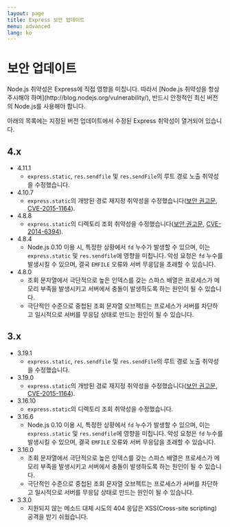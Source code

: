 ```yaml
---
layout: page
title: Express 보안 업데이트
menu: advanced
lang: ko
---
```

<!---
 Copyright (c) 2016 StrongLoop, IBM, and Express Contributors
 License: MIT
-->

# 보안 업데이트

<div class="doc-box doc-notice" markdown="1">
Node.js 취약성은 Express에 직접 영향을 미칩니다. 따라서 [Node.js 취약성을 항상 주시해야 하며](http://blog.nodejs.org/vulnerability/), 반드시 안정적인 최신 버전의 Node.js를 사용해야 합니다.
</div>

아래의 목록에는 지정된 버전 업데이트에서 수정된 Express 취약성이 열거되어 있습니다.

## 4.x

  * 4.11.1
    * `express.static`, `res.sendfile` 및 `res.sendFile`의 루트 경로 노출 취약성을 수정했습니다.
  * 4.10.7
    * `express.static`의 개방된 경로 재지정 취약성을 수정했습니다([보안 권고문](https://nodesecurity.io/advisories/serve-static-open-redirect), [CVE-2015-1164](http://cve.mitre.org/cgi-bin/cvename.cgi?name=CVE-2015-1164)).
  * 4.8.8
    * `express.static`의 디렉토리 조회 취약성을 수정했습니다([보안 권고문](http://nodesecurity.io/advisories/send-directory-traversal), [CVE-2014-6394](http://cve.mitre.org/cgi-bin/cvename.cgi?name=CVE-2014-6394)).
  * 4.8.4
    * Node.js 0.10 이용 시, 특정한 상황에서 `fd` 누수가 발생할 수 있으며, 이는 `express.static` 및 `res.sendfile`에 영향을 미칩니다. 악성 요청은 `fd` 누수를 발생시킬 수 있으며, 결국 `EMFILE` 오류와 서버 무응답을 초래할 수 있습니다.
  * 4.8.0
    * 조회 문자열에서 극단적으로 높은 인덱스를 갖는 스파스 배열은 프로세스가 메모리 부족을 발생시키고 서버에서 충돌이 발생하도록 하는 원인이 될 수 있습니다.
    * 극단적인 수준으로 중첩된 조회 문자열 오브젝트는 프로세스가 서버를 차단하고 일시적으로 서버를 무응답 상태로 만드는 원인이 될 수 있습니다.

## 3.x

  * 3.19.1
    * `express.static`, `res.sendfile` 및 `res.sendFile`의 루트 경로 노출 취약성을 수정했습니다.
  * 3.19.0
    * `express.static`의 개방된 경로 재지정 취약성을 수정했습니다([보안 권고문](https://nodesecurity.io/advisories/serve-static-open-redirect), [CVE-2015-1164](http://cve.mitre.org/cgi-bin/cvename.cgi?name=CVE-2015-1164)).
  * 3.16.10
    * `express.static`의 디렉토리 조회 취약성을 수정했습니다.
  * 3.16.6
    * Node.js 0.10 이용 시, 특정한 상황에서 `fd` 누수가 발생할 수 있으며, 이는 `express.static` 및 `res.sendfile`에 영향을 미칩니다. 악성 요청은 `fd` 누수를 발생시킬 수 있으며, 결국 `EMFILE` 오류와 서버 무응답을 초래할 수 있습니다.
  * 3.16.0
    * 조회 문자열에서 극단적으로 높은 인덱스를 갖는 스파스 배열은 프로세스가 메모리 부족을 발생시키고 서버에서 충돌이 발생하도록 하는 원인이 될 수 있습니다.
    * 극단적인 수준으로 중첩된 조회 문자열 오브젝트는 프로세스가 서버를 차단하고 일시적으로 서버를 무응답 상태로 만드는 원인이 될 수 있습니다.
  * 3.3.0
    * 지원되지 않는 메소드 대체 시도의 404 응답은 XSS(Cross-site scripting) 공격을 받기 쉬웠습니다.
